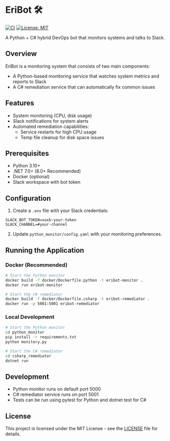 # EriBot 🛠️

[![CI](https://github.com/Ericlein/monitor-slackbot/actions/workflows/ci.yml/badge.svg)](https://github.com/Ericlein/monitor-slackbot/actions)
[![License: MIT](https://img.shields.io/badge/License-MIT-yellow.svg)](LICENSE)

A Python + C# hybrid DevOps bot that monitors systems and talks to Slack.

## Overview

EriBot is a monitoring system that consists of two main components:
- A Python-based monitoring service that watches system metrics and reports to Slack
- A C# remediation service that can automatically fix common issues

## Features

- System monitoring (CPU, disk usage)
- Slack notifications for system alerts
- Automated remediation capabilities:
  - Service restarts for high CPU usage
  - Temp file cleanup for disk space issues

## Prerequisites

- Python 3.10+
- .NET 7.0+ (8.0+ Recommended)
- Docker (optional)
- Slack workspace with bot token

## Configuration

1. Create a `.env` file with your Slack credentials:
```env
SLACK_BOT_TOKEN=xoxb-your-token
SLACK_CHANNEL=#your-channel
```

2. Update `python_monitor/config.yaml` with your monitoring preferences.

## Running the Application

### Docker (Recommended)

```bash
# Start the Python monitor
docker build -f docker/Dockerfile.python -t eribot-monitor .
docker run eribot-monitor

# Start the C# remediator
docker build -f docker/Dockerfile.csharp -t eribot-remediator .
docker run -p 5001:5001 eribot-remediator
```

### Local Development

```bash
# Start the Python monitor
cd python_monitor
pip install -r requirements.txt
python monitory.py

# Start the C# remediator
cd csharp_remediator
dotnet run
```

## Development

- Python monitor runs on default port 5000
- C# remediator service runs on port 5001
- Tests can be run using pytest for Python and dotnet test for C#

## License

This project is licensed under the MIT License - see the [LICENSE](LICENSE) file for details.
